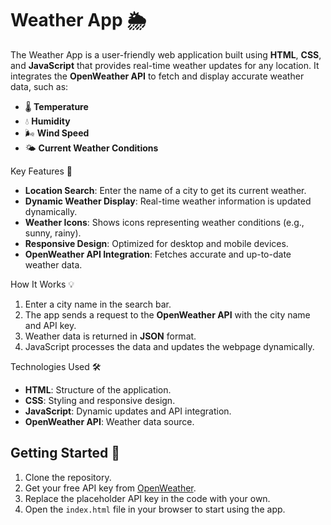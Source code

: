 # Weather App 🌦️

The Weather App is a user-friendly web application built using **HTML**, **CSS**, and **JavaScript** that provides real-time weather updates for any location. It integrates the **OpenWeather API** to fetch and display accurate weather data, such as:

- 🌡️ **Temperature**
- 💧 **Humidity**
- 🌬️ **Wind Speed**
- 🌤️ **Current Weather Conditions**

Key Features 🚀
- **Location Search**: Enter the name of a city to get its current weather.
- **Dynamic Weather Display**: Real-time weather information is updated dynamically.
- **Weather Icons**: Shows icons representing weather conditions (e.g., sunny, rainy).
- **Responsive Design**: Optimized for desktop and mobile devices.
- **OpenWeather API Integration**: Fetches accurate and up-to-date weather data.

 How It Works 💡
1. Enter a city name in the search bar.
2. The app sends a request to the **OpenWeather API** with the city name and API key.
3. Weather data is returned in **JSON** format.
4. JavaScript processes the data and updates the webpage dynamically.

 Technologies Used 🛠️
- **HTML**: Structure of the application.
- **CSS**: Styling and responsive design.
- **JavaScript**: Dynamic updates and API integration.
- **OpenWeather API**: Weather data source.

## Getting Started 🚀
1. Clone the repository.
2. Get your free API key from [OpenWeather](https://openweathermap.org/).
3. Replace the placeholder API key in the code with your own.
4. Open the `index.html` file in your browser to start using the app.

